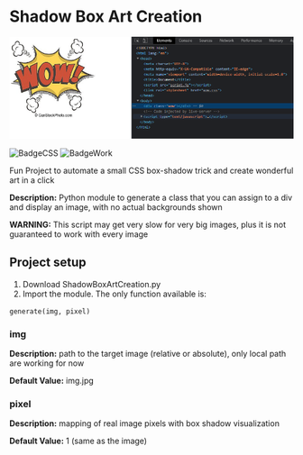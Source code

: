 # Shadow Box Art Creation

![Banner](/banner.png)

![BadgeCSS](https://img.shields.io/badge/Language-CSS-blue) 
![BadgeWork](https://img.shields.io/badge/Work-In%20Progress-yellow)

Fun Project to automate a small CSS box-shadow trick and create wonderful art in a click

**Description:** Python module to generate a class that you can assign to a div and display an image, with no actual backgrounds shown

**WARNING:** This script may get very slow for very big images, plus it is not guaranteed to work with every image

## Project setup
1. Download ShadowBoxArtCreation.py
2. Import the module. The only function available is:
```
generate(img, pixel)
```
### img
**Description:** path to the target image (relative or absolute), only local path are working for now

**Default Value:** img.jpg

### pixel
**Description:** mapping of real image pixels with box shadow visualization

**Default Value:** 1 (same as the image)